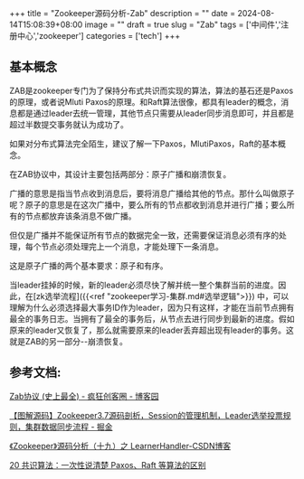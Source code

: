 +++
title = "Zookeeper源码分析-Zab"
description = ""
date = 2024-08-14T15:08:39+08:00
image = ""
draft = true
slug = "Zab"
tags = ['中间件','注册中心','zookeeper']
categories = ['tech']
+++

## 基本概念

ZAB是zookeeper专门为了保持分布式共识而实现的算法，算法的基石还是Paxos的原理，或者说Mluti Paxos的原理。和Raft算法很像，都具有leader的概念，消息都是通过leader去统一管理，其他节点只需要从leader同步消息即可，并且都是超过半数提交事务就认为成功了。

如果对分布式算法完全陌生，建议了解一下Paxos，MlutiPaxos，Raft的基本概念。

在ZAB协议中，其设计主要包括两部分：原子广播和崩溃恢复。

广播的意思是指当节点收到消息后，要将消息广播给其他的节点。那什么叫做原子呢？原子的意思是在这次广播中，要么所有的节点都收到消息并进行广播；要么所有的节点都放弃该条消息不做广播。

但仅是广播并不能保证所有节点的数据完全一致，还需要保证消息必须有序的处理，每个节点必须处理完上一个消息，才能处理下一条消息。

这是原子广播的两个基本要求：原子和有序。

当leader挂掉的时候，新的leader必须尽快了解并统一整个集群当前的进度。因此，在[zk选举流程]({{<ref "zookeeper学习-集群.md#选举逻辑">}}) 中，可以理解为什么必须选择最大事务ID作为leader，因为只有这样，才能在当前节点拥有最全的事务日志。当拥有了最全的事务后，从节点去进行同步到最新的进度。假如原来的leader又恢复了，那么就需要原来的leader丢弃超出现有leader的事务。这就是ZAB的另一部分--崩溃恢复。

## 参考文档:

[Zab协议 (史上最全) - 疯狂创客圈 - 博客园](https://www.cnblogs.com/crazymakercircle/p/14339702.html#autoid-h2-5-5-4)

[【图解源码】Zookeeper3.7源码剖析，Session的管理机制，Leader选举投票规则，集群数据同步流程 - 掘金](https://juejin.cn/post/7112681401601769486#heading-23)

[《Zookeeper》源码分析（十九）之 LearnerHandler-CSDN博客](https://blog.csdn.net/Lanna_w/article/details/132414570)

[20 共识算法：一次性说清楚 Paxos、Raft 等算法的区别](https://learn.lianglianglee.com/%e4%b8%93%e6%a0%8f/24%e8%ae%b2%e5%90%83%e9%80%8f%e5%88%86%e5%b8%83%e5%bc%8f%e6%95%b0%e6%8d%ae%e5%ba%93-%e5%ae%8c/20%20%20%e5%85%b1%e8%af%86%e7%ae%97%e6%b3%95%ef%bc%9a%e4%b8%80%e6%ac%a1%e6%80%a7%e8%af%b4%e6%b8%85%e6%a5%9a%20Paxos%e3%80%81Raft%20%e7%ad%89%e7%ae%97%e6%b3%95%e7%9a%84%e5%8c%ba%e5%88%ab.md)
